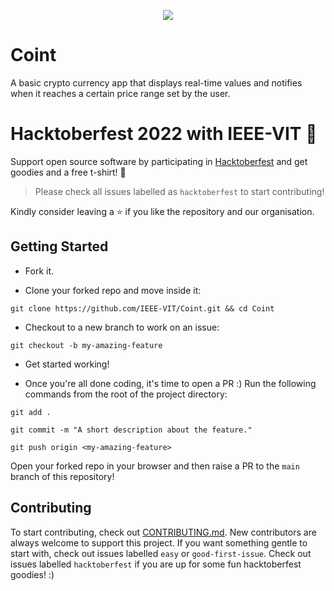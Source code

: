 <p align="center">
<img src="coint.png">
</p>

# Coint
A basic crypto currency app that displays real-time values and notifies when it reaches a certain price range set by the user.

# Hacktoberfest 2022 with IEEE-VIT :blue_heart:

Support open source software by participating in [Hacktoberfest](https://hacktoberfest.digitalocean.com) and get goodies and a free t-shirt! :blue_heart:

> Please check all issues labelled as `hacktoberfest` to start contributing!

Kindly consider leaving a :star: if you like the repository and our organisation.

## Getting Started
* Fork it.

* Clone your forked repo and move inside it:

`git clone https://github.com/IEEE-VIT/Coint.git && cd Coint`

* Checkout to a new branch to work on an issue:

`git checkout -b my-amazing-feature`

* Get started working!

* Once you're all done coding, it's time to open a PR :)
Run the following commands from the root of the project directory:

`git add .`

`git commit -m "A short description about the feature."`

`git push origin <my-amazing-feature>`

Open your forked repo in your browser and then raise a PR to the `main` branch of this repository!

## Contributing

To start contributing, check out [CONTRIBUTING.md](https://github.com/IEEE-VIT/ToDo-iOS/blob/master/contributing.md). New contributors are always welcome to support this project. If you want something gentle to start with, check out issues labelled  `easy` or `good-first-issue`. Check out issues labelled  `hacktoberfest` if you are up for some fun hacktoberfest goodies! :) 

